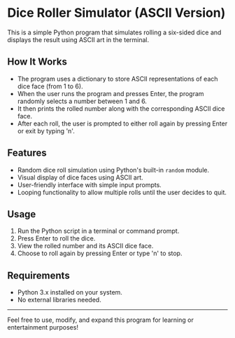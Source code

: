 # Dice Roller Simulator (ASCII Version)

This is a simple Python program that simulates rolling a six-sided dice and displays the result using ASCII art in the terminal.

## How It Works

- The program uses a dictionary to store ASCII representations of each dice face (from 1 to 6).
- When the user runs the program and presses Enter, the program randomly selects a number between 1 and 6.
- It then prints the rolled number along with the corresponding ASCII dice face.
- After each roll, the user is prompted to either roll again by pressing Enter or exit by typing 'n'.

## Features

- Random dice roll simulation using Python's built-in `random` module.
- Visual display of dice faces using ASCII art.
- User-friendly interface with simple input prompts.
- Looping functionality to allow multiple rolls until the user decides to quit.

## Usage

1. Run the Python script in a terminal or command prompt.
2. Press Enter to roll the dice.
3. View the rolled number and its ASCII dice face.
4. Choose to roll again by pressing Enter or type 'n' to stop.

## Requirements

- Python 3.x installed on your system.
- No external libraries needed.

---

Feel free to use, modify, and expand this program for learning or entertainment purposes!
